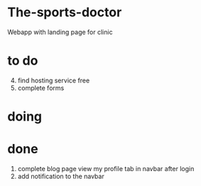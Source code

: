 # The-sports-doctor

Webapp with landing page for clinic


# to do 
4. find hosting service free
3. complete forms 

# doing


# done
1. complete blog page
view my profile tab in navbar after login
2. add notification to the navbar 

